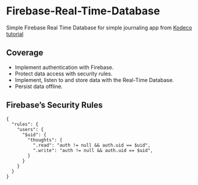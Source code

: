 # Firebase-Real-Time-Database  
Simple Firebase Real Time Database for simple journaling app from [Kodeco tutorial](https://www.kodeco.com/29394678-firebase-real-time-database-tutorial-for-ios)
## Coverage

- Implement authentication with Firebase.
- Protect data access with security rules.
- Implement, listen to and store data with the Real-Time Database.
- Persist data offline.

  

## Firebase’s Security Rules

```
{
  "rules": {
    "users": {
      "$uid": {
        "thoughts": {
          ".read": "auth != null && auth.uid == $uid",
          ".write": "auth != null && auth.uid == $uid",
        }
      }
    }
  }
}
```